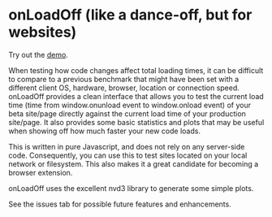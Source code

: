 onLoadOff (like a dance-off, but for websites)
=======

Try out the <a href="http://noveld.com/onloadoff">demo</a>.

When testing how code changes affect total loading times, it can be difficult to compare to a previous benchmark that might have been set with a different client OS, hardware, browser, location or connection speed. onLoadOff provides a clean interface that allows you to test the current load time (time from window.onunload event to window.onload event) of your beta site/page directly against the current load time of your production site/page. It also provides some basic statistics and plots that may be useful when showing off how much faster your new code loads.

This is written in pure Javascript, and does not rely on any server-side code. Consequently, you can use this to test sites located on your local network or filesystem. This also makes it a great candidate for becoming a browser extension.

onLoadOff uses the excellent nvd3 library to generate some simple plots.

See the issues tab for possible future features and enhancements.
